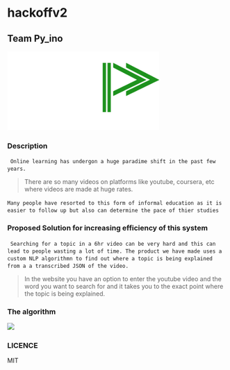 # hackoffv2

## Team Py_ino 

<img src="./static/img/skip logo.png" width="350" title="SKIP">

### Description 

``` Online learning has undergon a huge paradime shift in the past few years.```

> There are so many videos on platforms like youtube, coursera, etc where videos are made at huge rates. 

` Many people have resorted to this form of informal education as it is easier to follow up but also can determine the pace of thier studies `

### Proposed Solution for increasing efficiency of this system

``` Searching for a topic in a 6hr video can be very hard and this can lead to people wasting a lot of time. The product we have made uses a custom NLP algorithmn to find out where a topic is being explained from a a transcribed JSON of the video.```

> In the website you have an option to enter the youtube video and the word you want to search for and it takes you to the exact point where the topic is being explained.

### The algorithm 
<img src="./static/img/algo.jpeg">

### LICENCE 

MIT